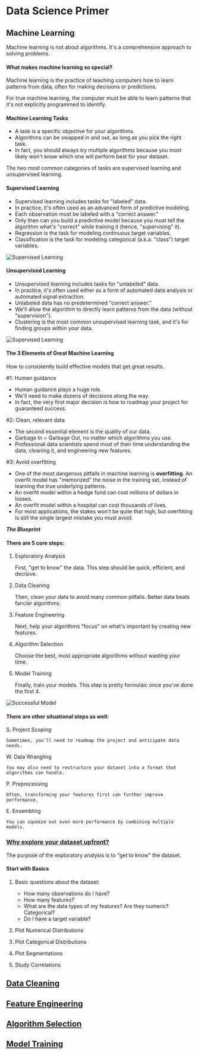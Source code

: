 # Data Science Primer

## Machine Learning

Machine learning is not about algorithms. It's a comprehensive approach to solving problems.

#### What makes machine learning so special?

Machine learning is the practice of teaching computers how to learn patterns from data, often for making decisions or predictions.

For true machine learning, the computer must be able to learn patterns that it's not explicitly programmed to identify.

#### Machine Learning Tasks

- A task is a specific objective for your algorithms.
- Algorithms can be swapped in and out, as long as you pick the right task.
- In fact, you should always try multiple algorithms because you most likely won't know which one will perform best for your dataset.

The two most common categories of tasks are supervised learning and unsupervised learning. 

#### Supervised Learning

- Supervised learning includes tasks for "labeled" data.
- In practice, it's often used as an advanced form of predictive modeling.
- Each observation must be labeled with a "correct answer."
- Only then can you build a predictive model because you must tell the algorithm what's "correct" while training it (hence, "supervising" it).
- Regression is the task for modeling continuous target variables.
- Classification is the task for modeling categorical (a.k.a. "class") target variables.

![Supervised Learning](https://elitedatascience.com/wp-content/uploads/2017/05/weaker-penalty-noisy-conditional.png)

#### Unsupervised Learning

- Unsupervised learning includes tasks for "unlabeled" data.
- In practice, it's often used either as a form of automated data analysis or automated signal extraction.
- Unlabeled data has no predetermined "correct answer."
- We'll allow the algorithm to directly learn patterns from the data (without "supervision").
- Clustering is the most common unsupervised learning task, and it's for finding groups within your data.

![Supervised Learning](https://elitedatascience.com/wp-content/uploads/2017/03/mlmc-cluster-analysis.png)

#### The 3 Elements of Great Machine Learning

How to consistently build effective models that get great results.

#1: Human guidance

- Human guidance plays a huge role.
- We'll need to make dozens of decisions along the way.
- In fact, the very first major decision is how to roadmap your project for guaranteed success.

#2: Clean, relevant data

- The second essential element is the quality of our data.
- Garbage In = Garbage Out, no matter which algorithms you use.
- Professional data scientists spend most of their time understanding the data, cleaning it, and engineering new features.

#3: Avoid overfitting

- One of the most dangerous pitfalls in machine learning is **overfitting**. An overfit model has "memorized" the noise in the training set, instead of learning the true underlying patterns.
- An overfit model within a hedge fund can cost millions of dollars in losses.
- An overfit model within a hospital can cost thousands of lives.
- For most applications, the stakes won't be quite that high, but overfitting is still the single largest mistake you must avoid.


***The Blueprint***

#### There are 5 core steps:
1. Exploratory Analysis

    First, "get to know" the data. This step should be quick, efficient, and decisive.

2. Data Cleaning

    Then, clean your data to avoid many common pitfalls. Better data beats fancier algorithms.

3. Feature Engineering

    Next, help your algorithms "focus" on what's important by creating new features.

4. Algorithm Selection

    Choose the best, most appropriate algorithms without wasting your time.

5. Model Training

    Finally, train your models. This step is pretty formulaic once you've done the first 4.

![Successful Model](https://elitedatascience.com/wp-content/uploads/2018/05/What-Goes-Into-a-Successful-Model.jpg)

#### There are other situational steps as well:

S. Project Scoping

    Sometimes, you'll need to roadmap the project and anticipate data needs.

W. Data Wrangling

    You may also need to restructure your dataset into a format that algorithms can handle.

P. Preprocessing

    Often, transforming your features first can further improve performance.

E. Ensembling

    You can squeeze out even more performance by combining multiple models.

### [Why explore your dataset upfront?](https://elitedatascience.com/exploratory-analysis)

The purpose of the exploratory analysis is to "get to know" the dataset.

#### Start with Basics

1. Basic questions about the dataset:

    - How many observations do I have?
    - How many features?
    - What are the data types of my features? Are they numeric? Categorical?
    - Do I have a target variable?

2. Plot Numerical Distributions

3. Plot Categorical Distributions

4. Plot Segmentations

5. Study Correlations

## [Data Cleaning](https://elitedatascience.com/data-cleaning)

## [Feature Engineering](https://elitedatascience.com/feature-engineering)

## [Algorithm Selection](https://elitedatascience.com/algorithm-selection)

## [Model Training](https://elitedatascience.com/model-training)
